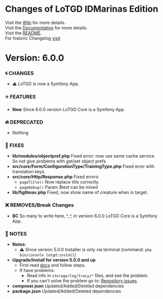 # Changes of LoTGD IDMarinas Edition

Visit the [Wiki](https://github.com/idmarinas/lotgd-game/wiki) for more details.  
Visit the [Documentation](https://idmarinas.github.io/lotgd-game/) for more details.  
Visit the [README](https://github.com/idmarinas/lotgd-game/blob/master/README.md).   
For historic Changelog [visit](https://github.com/idmarinas/lotgd-game/blob/5.1.0/CHANGELOG.md)

# Version: 6.0.0

### :cyclone: CHANGES

-   :warning: LoTGD is now a Symfony App.

### :star: FEATURES

-   **New** Since 6.0.0 version LoTGD Core is a Symfony App.

### :fire: DEPRECATED

-   Nothing

### :wrench: FIXES

-   **lib/modules/objectpref.php** Fixed error: now use same cache service. So not give problems with get/set object prefs
-   **src/core/Form/ConfigurationType/TrainingType.php** Fixed error with translation keys.
-   **src/core/Http/Response.php**  Fixed errors:
    -   `pageTitle()` Now replace title correctly.
    -   `pageDebug()` Param $text can be mixed
-   **lib/figthnav.php** Fixed, now show name of creature when is target.

### :x: REMOVES/Break Changes

-   **BC** So many to write here, ^_^, in version 6.0.0 LoTGD Core is a Symfony App.

### :notebook: NOTES

-   **Notes**:
    -   :warning: Since version 5.0.0 Installer is only via terminal (command: `php bin/console lotgd:install`)
-   **Upgrade/Install for version 5.0.0 and up**
    -   First read [docs](https://github.com/idmarinas/lotgd-game/wiki/Skeleton) and follow steps.
    -   If have problems:
        -   Read info in `storage/log/tracy/*` files, and see the problem.
        -   If you can't solve the problem go to: [Repository issues](https://github.com/idmarinas/lotgd-game/issues)
-   **composer.json** Updated/Added/Deleted dependencies
-   **package.json** Updated/Added/Deleted dependencies
